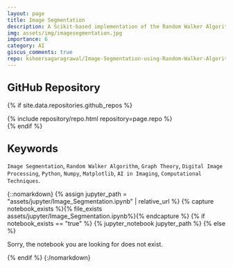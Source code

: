 ```yaml
---
layout: page
title: Image Segmentation
description: A Scikit-based implementation of the Random Walker Algorithm for image segmentation - distinuishing various features in digital images.
img: assets/img/imagesegmentation.jpg
importance: 6
category: AI
giscus_comments: true
repo: ksheersagaragrawal/Image-Segmentation-using-Random-Walker-Algorithm
---
```


## <span style="font-size: 24px;font-weight: bold;">GitHub Repository</span>
{% if site.data.repositories.github_repos %}
<div class="repositories d-flex flex-wrap flex-md-row flex-column justify-content-between align-items-center">
    {% include repository/repo.html repository=page.repo %}
</div>
{% endif %}

## <span style="font-size: 24px;font-weight: bold;">Keywords <a href="{{ site.baseurl }}/assets/pdf/image_segmentation.pdf" title="IPython Notebook"><i class="fas fa-file-code"></i></a></span>
`Image Segmentation`, `Random Walker Algorithm`, `Graph Theory`, `Digital Image Processing`, `Python`, `Numpy`, `Matplotlib`, `AI in Imaging`, `Computational Techniques`.

{::nomarkdown}
{% assign jupyter_path = "assets/jupyter/Image_Segmentation.ipynb" | relative_url %}
{% capture notebook_exists %}{% file_exists assets/jupyter/Image_Segmentation.ipynb%}{% endcapture %}
{% if notebook_exists == "true" %}
    {% jupyter_notebook jupyter_path %}
{% else %}
    <p>Sorry, the notebook you are looking for does not exist.</p>
{% endif %}
{:/nomarkdown}
